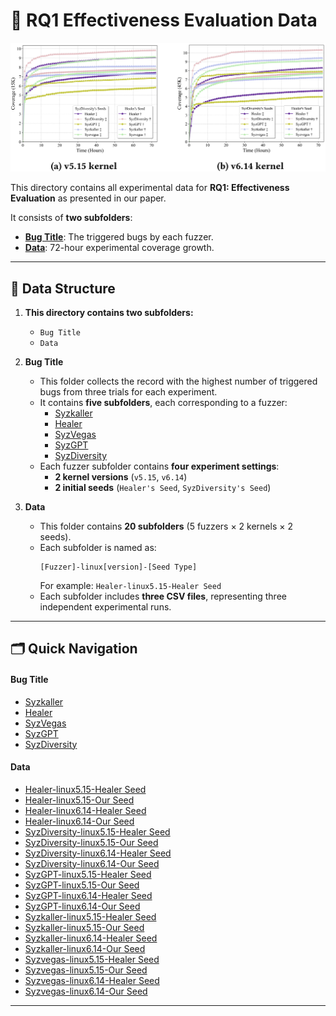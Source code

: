# 🧪 RQ1 Effectiveness Evaluation Data

![RQ1 Effectiveness Evaluation Experimental Results](../../fig/rq1-fig.png)

This directory contains all experimental data for **RQ1: Effectiveness Evaluation** as presented in our paper.

It consists of **two subfolders**:

- **[Bug Title](./Bug%20Title/)**: The triggered bugs by each fuzzer.
- **[Data](./Data/)**: 72-hour experimental coverage growth.

---

## 📁 Data Structure

1. **This directory contains two subfolders:**
   - `Bug Title`
   - `Data`

2. **Bug Title**
   - This folder collects the record with the highest number of triggered bugs from three trials for each experiment.
   - It contains **five subfolders**, each corresponding to a fuzzer:
     - [Syzkaller](./Bug%20Title/Syzkaller/)
     - [Healer](./Bug%20Title/Healer/)
     - [SyzVegas](./Bug%20Title/Syzvegas/)
     - [SyzGPT](./Bug%20Title/SyzGPT/)
     - [SyzDiversity](./Bug%20Title/SzyDiversity/)
   - Each fuzzer subfolder contains **four experiment settings**:
     - **2 kernel versions** (`v5.15`, `v6.14`)
     - **2 initial seeds** (`Healer's Seed`, `SyzDiversity's Seed`)

3. **Data**
   - This folder contains **20 subfolders** (5 fuzzers × 2 kernels × 2 seeds).
   - Each subfolder is named as:
     ```
     [Fuzzer]-linux[version]-[Seed Type]
     ```
     For example: `Healer-linux5.15-Healer Seed`
   - Each subfolder includes **three CSV files**, representing three independent experimental runs.

---

## 🗂️ Quick Navigation

#### Bug Title

- [Syzkaller](./Bug%20Title/Syzkaller/)
- [Healer](./Bug%20Title/Healer/)
- [SyzVegas](./Bug%20Title/Syzvegas/)
- [SyzGPT](./Bug%20Title/SyzGPT/)
- [SyzDiversity](./Bug%20Title/SzyDiversity/)

#### Data

- [Healer-linux5.15-Healer Seed](./Data/Healer-linux5.15-Healer%20Seed/)
- [Healer-linux5.15-Our Seed](./Data/Healer-linux5.15-Our%20Seed/)
- [Healer-linux6.14-Healer Seed](./Data/Healer-linux6.14-Healer%20Seed/)
- [Healer-linux6.14-Our Seed](./Data/Healer-linux6.14-Our%20Seed/)
- [SyzDiversity-linux5.15-Healer Seed](./Data/SyzDiversity-linux5.15-Healer%20Seed/)
- [SyzDiversity-linux5.15-Our Seed](./Data/SyzDiversity-linux5.15-Our%20Seed/)
- [SyzDiversity-linux6.14-Healer Seed](./Data/SyzDiversity-linux6.14-Healer%20Seed/)
- [SyzDiversity-linux6.14-Our Seed](./Data/SyzDiversity-linux6.14-Our%20Seed/)
- [SyzGPT-linux5.15-Healer Seed](./Data/SyzGPT-linux5.15-Healer%20Seed/)
- [SyzGPT-linux5.15-Our Seed](./Data/SyzGPT-linux5.15-Our%20Seed/)
- [SyzGPT-linux6.14-Healer Seed](./Data/SyzGPT-linux6.14-Healer%20Seed/)
- [SyzGPT-linux6.14-Our Seed](./Data/SyzGPT-linux6.14-Our%20Seed/)
- [Syzkaller-linux5.15-Healer Seed](./Data/Syzkaller-linux5.15-Healer%20Seed/)
- [Syzkaller-linux5.15-Our Seed](./Data/Syzkaller-linux5.15-Our%20Seed/)
- [Syzkaller-linux6.14-Healer Seed](./Data/Syzkaller-linux6.14-Healer%20Seed/)
- [Syzkaller-linux6.14-Our Seed](./Data/Syzkaller-linux6.14-Our%20Seed/)
- [Syzvegas-linux5.15-Healer Seed](./Data/Syzvegas-linux5.15-Healer%20Seed/)
- [Syzvegas-linux5.15-Our Seed](./Data/Syzvegas-linux5.15-Our%20Seed/)
- [Syzvegas-linux6.14-Healer Seed](./Data/Syzvegas-linux6.14-Healer%20Seed/)
- [Syzvegas-linux6.14-Our Seed](./Data/Syzvegas-linux6.14-Our%20Seed/)

---
